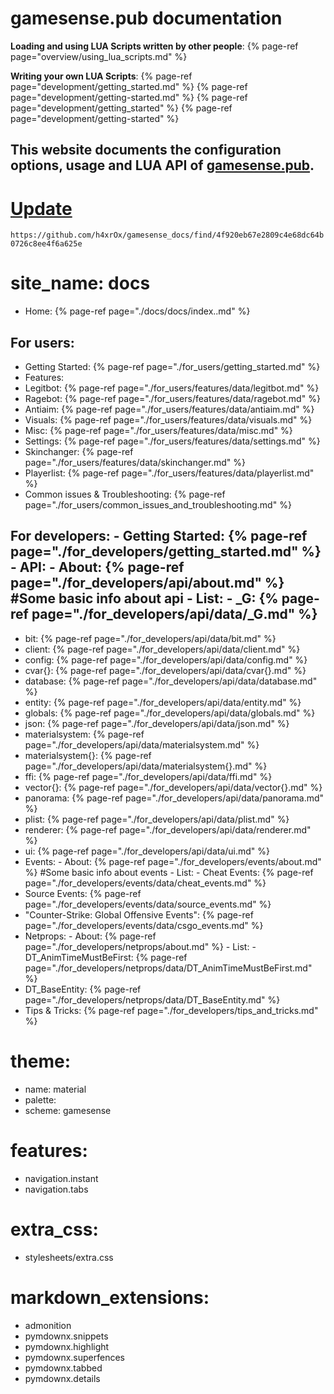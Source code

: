 # gamesense.pub documentation

**Loading and using LUA Scripts written by other people**:
{% page-ref page="overview/using_lua_scripts.md" %}

**Writing your own LUA Scripts**:
{% page-ref page="development/getting_started.md" %}
{% page-ref page="development/getting-started.md" %}
{% page-ref page="development/getting_started" %}
{% page-ref page="development/getting-started" %}

## This website documents the configuration options, usage and LUA API of [gamesense.pub](https://gamesense.pub).

# [Update ](https://github.com/h4xrOx/gamesense_docs/find/4f920eb67e2809c4e68dc64b0726c8ee4f6a625e) 

`https://github.com/h4xrOx/gamesense_docs/find/4f920eb67e2809c4e68dc64b0726c8ee4f6a625e`

# site_name: docs
- Home: {% page-ref page="./docs/docs/index..md" %}
## For users:
  - Getting Started: {% page-ref page="./for_users/getting_started.md" %}
  - Features:
  - Legitbot: {% page-ref page="./for_users/features/data/legitbot.md" %}
  - Ragebot: {% page-ref page="./for_users/features/data/ragebot.md" %}
  - Antiaim: {% page-ref page="./for_users/features/data/antiaim.md" %}
  - Visuals: {% page-ref page="./for_users/features/data/visuals.md" %}
  - Misc: {% page-ref page="./for_users/features/data/misc.md" %}
  - Settings: {% page-ref page="./for_users/features/data/settings.md" %}
  - Skinchanger: {% page-ref page="./for_users/features/data/skinchanger.md" %}
  - Playerlist: {% page-ref page="./for_users/features/data/playerlist.md" %}
  - Common issues & Troubleshooting: {% page-ref page="./for_users/common_issues_and_troubleshooting.md" %}
## For developers: - Getting Started: {% page-ref page="./for_developers/getting_started.md" %} - API: - About: {% page-ref page="./for_developers/api/about.md" %} #Some basic info about api - List: - \_G: {% page-ref page="./for_developers/api/data/_G.md" %}  
   - bit: {% page-ref page="./for_developers/api/data/bit.md" %}  
   - client: {% page-ref page="./for_developers/api/data/client.md" %}  
   - config: {% page-ref page="./for_developers/api/data/config.md" %}  
   - cvar{}: {% page-ref page="./for_developers/api/data/cvar{}.md" %}  
   - database: {% page-ref page="./for_developers/api/data/database.md" %}  
   - entity: {% page-ref page="./for_developers/api/data/entity.md" %}  
   - globals: {% page-ref page="./for_developers/api/data/globals.md" %}  
   - json: {% page-ref page="./for_developers/api/data/json.md" %}  
   - materialsystem: {% page-ref page="./for_developers/api/data/materialsystem.md" %}  
   - materialsystem{}: {% page-ref page="./for_developers/api/data/materialsystem{}.md" %}  
   - ffi: {% page-ref page="./for_developers/api/data/ffi.md" %}  
   - vector{}: {% page-ref page="./for_developers/api/data/vector{}.md" %}  
   - panorama: {% page-ref page="./for_developers/api/data/panorama.md" %}  
   - plist: {% page-ref page="./for_developers/api/data/plist.md" %}  
   - renderer: {% page-ref page="./for_developers/api/data/renderer.md" %}  
   - ui: {% page-ref page="./for_developers/api/data/ui.md" %}  
   - Events: - About: {% page-ref page="./for_developers/events/about.md" %} #Some basic info about events - List: - Cheat Events: {% page-ref page="./for_developers/events/data/cheat_events.md" %}  
   - Source Events: {% page-ref page="./for_developers/events/data/source_events.md" %}  
   - "Counter-Strike: Global Offensive Events": {% page-ref page="./for_developers/events/data/csgo_events.md" %}  
   - Netprops: - About: {% page-ref page="./for_developers/netprops/about.md" %} - List: - DT_AnimTimeMustBeFirst: {% page-ref page="./for_developers/netprops/data/DT_AnimTimeMustBeFirst.md" %}  
   - DT_BaseEntity: {% page-ref page="./for_developers/netprops/data/DT_BaseEntity.md" %}  
   - Tips & Tricks: {% page-ref page="./for_developers/tips_and_tricks.md" %}
   
# theme:
- name: material
- palette:
- scheme: gamesense

# features:
- navigation.instant
- navigation.tabs

# extra_css:
- stylesheets/extra.css

# markdown_extensions:
- admonition
- pymdownx.snippets
- pymdownx.highlight
- pymdownx.superfences
- pymdownx.tabbed
- pymdownx.details
